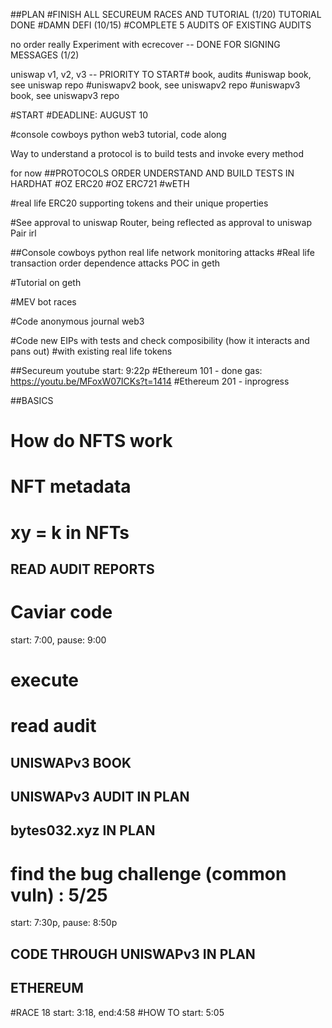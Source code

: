 ##PLAN
#FINISH ALL SECUREUM RACES AND TUTORIAL (1/20) TUTORIAL DONE
#DAMN DEFI (10/15)
#COMPLETE 5 AUDITS OF EXISTING AUDITS

no order really
Experiment with ecrecover -- DONE FOR SIGNING MESSAGES (1/2)

uniswap v1, v2, v3 -- PRIORITY TO START#
book, audits
#uniswap book, see uniswap repo
#uniswapv2 book, see uniswapv2 repo
#uniswapv3 book, see uniswapv3 repo

#START
#DEADLINE: AUGUST 10

#console cowboys python web3 tutorial, code along 

Way to understand a protocol is to build tests and invoke every method

for now
##PROTOCOLS ORDER UNDERSTAND AND BUILD TESTS IN HARDHAT
#OZ ERC20
#OZ ERC721
#wETH

#real life ERC20 supporting tokens and their unique properties

#See  approval to uniswap Router, being reflected as approval to uniswap Pair irl


##Console cowboys python real life network monitoring attacks
#Real life transaction order dependence attacks POC in geth

#Tutorial on geth

#MEV bot races

#Code anonymous journal web3

#Code new EIPs with tests and check composibility (how it interacts and pans out)
#with existing real life tokens

##Secureum youtube
start: 9:22p
#Ethereum 101 - done
gas: https://youtu.be/MFoxW07ICKs?t=1414
#Ethereum 201 - inprogress


##BASICS
# How do NFTS work 
# NFT metadata
# xy = k in NFTs


## READ AUDIT REPORTS
# Caviar code 
start: 7:00, pause: 9:00
# execute 
# read audit


## UNISWAPv3 BOOK

## UNISWAPv3 AUDIT IN PLAN

## bytes032.xyz IN PLAN
# find the bug challenge (common vuln) : 5/25 
start: 7:30p, pause: 8:50p

## CODE THROUGH UNISWAPv3 IN PLAN

## ETHEREUM
#RACE 18
start: 3:18, end:4:58
#HOW TO
start: 5:05
